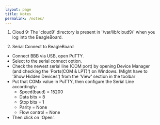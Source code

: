 ```yaml
---
layout: page
title: Notes
permalink: /notes/
---
```


1. Cloud 9:
The 'cloud9' directory is present in '/var/lib/cloud9/' when you log into the BeagleBoard.

2. Serial Connect to BeagleBoard
- Connect BBB via USB, open PuTTY.
- Select to the serial connect option.
- Check the newest serial line (COM port) by opening Device Manager (and checking the 'Ports(COM & LPT)') on Windows. (Might have to 'Show Hidden Devices') from the 'View' section in the toolbar
- Put that COMx value in PuTTY, then configure the Serial Line accordingly:
  - Speed(baud) = 15200
  - Data bits = 8
  - Stop bits = 1
  - Parity = None
  - Flow control = None
- Then click on 'Open'.
